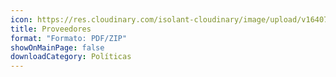 ```yaml
---
icon: https://res.cloudinary.com/isolant-cloudinary/image/upload/v1640779659/website-2021/about-us/isolant-aislantes-icono-proveedores.svg
title: Proveedores
format: "Formato: PDF/ZIP"
showOnMainPage: false
downloadCategory: Políticas
---
```


